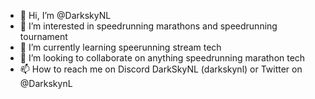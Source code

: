 - 👋 Hi, I’m @DarkskyNL
- 👀 I’m interested in speedrunning marathons and speedrunning tournament
- 🌱 I’m currently learning speerunning stream tech
- 💞️ I’m looking to collaborate on anything speedrunning marathon tech
- 📫 How to reach me on Discord DarkSkyNL (darkskynl) or Twitter on @DarkskynL

<!---
DarkskyNL/DarkskyNL is a ✨ special ✨ repository because its `README.md` (this file) appears on your GitHub profile.
You can click the Preview link to take a look at your changes.
--->
